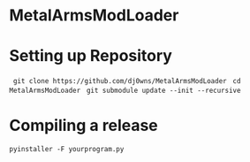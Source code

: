 # MetalArmsModLoader

# Setting up Repository
` git clone https://github.com/dj0wns/MetalArmsModLoader`
` cd MetalArmsModLoader`
` git submodule update --init --recursive`

# Compiling a release
`pyinstaller -F yourprogram.py`
